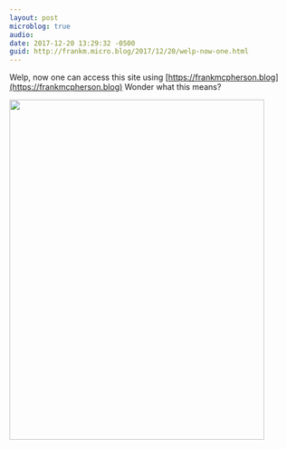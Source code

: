 ```yaml
---
layout: post
microblog: true
audio: 
date: 2017-12-20 13:29:32 -0500
guid: http://frankm.micro.blog/2017/12/20/welp-now-one.html
---
```

Welp, now one can access this site using [https://frankmcpherson.blog](https://frankmcpherson.blog) Wonder what this means?


<img src="http://frankmcpherson.blog/uploads/2017/e9f560952b.jpg" width="450" height="600" />
